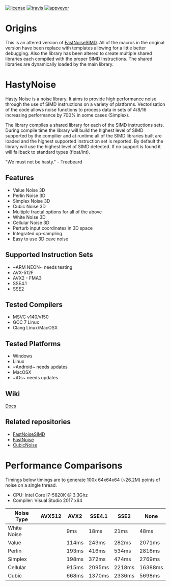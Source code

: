 
[![license](https://img.shields.io/github/license/mashape/apistatus.svg?style=flat-square "License")](https://github.com/caseymcc/HastyNoise/blob/master/LICENSE)
[![travis](https://img.shields.io/travis/caseymcc/HastyNoise/master.svg?logo=travis&style=flat-square&label=Linux%20OSX "Travis CI")](https://travis-ci.org/caseymcc/HastyNoise)
[![appveyor](https://img.shields.io/appveyor/ci/caseymcc/HastyNoise/master.svg?logo=appveyor&style=flat-square&label=Windows "AppVeyor CI")](https://ci.appveyor.com/project/caseymcc/hastynoise)


# Origins
This is an altered version of [FastNoiseSIMD](https://github.com/Auburns/FastNoiseSIMD). All of the macros in the original version have been replace with templates allowing for a little better debugging. Also the library has been altered to create multiple shared libraries each compiled with the proper SIMD Instructions. The shared libraries are dynamically loaded by the main library.

# HastyNoise
Hasty Noise is a noise library. It aims to provide high performance noise through the use of SIMD instructions on a variety of platforms. Vectorisation of the code allows noise functions to process data in sets of 4/8/16 increasing performance by 700% in some cases (Simplex).

The library compiles a shared library for each of the SIMD instructions sets. During compile time the library will build the highest level of SIMD supported by the compilier and at runtime all of the SIMD libraries built are loaded and the highest supported instruction set is reported. By default the library will use the highest level of SIMD detected. If no support is found it will fallback to standard types (float/int).

"We must not be hasty." - Treebeard

## Features

- Value Noise 3D
- Perlin Noise 3D
- Simplex Noise 3D
- Cubic Noise 3D
- Multiple fractal options for all of the above
- White Noise 3D
- Cellular Noise 3D
- Perturb input coordinates in 3D space
- Integrated up-sampling
- Easy to use 3D cave noise

## Supported Instruction Sets
- ~ARM NEON~ needs testing
- AVX-512F
- AVX2 - FMA3
- SSE4.1
- SSE2

## Tested Compilers
- MSVC v140/v150
- GCC 7 Linux
- Clang Linux/MacOSX

## Tested Platforms
- Windows
- Linux
- ~Android~ needs updates
- MacOSX
- ~iOs~ needs updates

## Wiki
[Docs](https://github.com/caseymcc/HastyNoise/wiki)

## Related repositories

- [FastNoiseSIMD](https://github.com/Auburns/FastNoiseSIMD)
- [FastNoise](https://github.com/Auburns/FastNoise)
- [CubicNoise](https://github.com/jobtalle/CubicNoise)

# Performance Comparisons
Timings below timings are to generate 100x 64x64x64 (~26.2M) points of noise on a single thread.

- CPU: Intel Core i7-5820K @ 3.3Ghz
- Compiler: Visual Studio 2017 x64

|  Noise Type | AVX512 |  AVX2  | SSE4.1 |  SSE2  |    None   |
|-------------|--------|--------|--------|--------|-----------|
| White Noise |        |    9ms |   18ms |   21ms |      48ms |
| Value       |        |  114ms |  243ms |  282ms |    2071ms |
| Perlin      |        |  193ms |  416ms |  534ms |    2816ms |
| Simplex     |        |  198ms |  372ms |  474ms |    2769ms |
| Cellular    |        |  915ms | 2095ms | 2218ms |   16388ms |
| Cubic       |        |  668ms | 1370ms | 2336ms |    5698ms |
